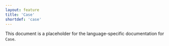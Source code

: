 ```yaml
---
layout: feature
title: 'Case'
shortdef: 'case'
---
```


This document is a placeholder for the language-specific documentation
for `Case`.